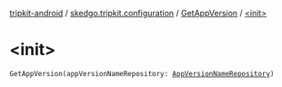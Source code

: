 [tripkit-android](../../index.md) / [skedgo.tripkit.configuration](../index.md) / [GetAppVersion](index.md) / [&lt;init&gt;](./-init-.md)

# &lt;init&gt;

`GetAppVersion(appVersionNameRepository: `[`AppVersionNameRepository`](../-app-version-name-repository/index.md)`)`